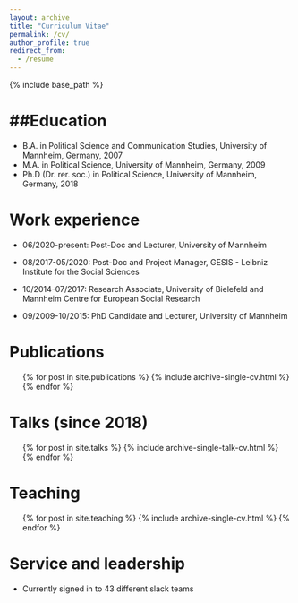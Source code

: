 ```yaml
---
layout: archive
title: "Curriculum Vitae"
permalink: /cv/
author_profile: true
redirect_from:
  - /resume
---
```


{% include base_path %}



##Education
======
* B.A. in Political Science and Communication Studies, University of Mannheim, Germany, 2007
* M.A. in Political Science, University of Mannheim, Germany, 2009
* Ph.D (Dr. rer. soc.) in Political Science, University of Mannheim, Germany, 2018

Work experience
======
* 06/2020-present: Post-Doc and Lecturer, University of Mannheim

* 08/2017-05/2020: Post-Doc and Project Manager, GESIS - Leibniz Institute for the Social Sciences

* 10/2014-07/2017: Research Associate, University of Bielefeld and Mannheim Centre for European Social Research

* 09/2009-10/2015: PhD Candidate and Lecturer, University of Mannheim

Publications
======
  <ul>{% for post in site.publications %}
    {% include archive-single-cv.html %}
  {% endfor %}</ul>

Talks (since 2018)
======
  <ul>{% for post in site.talks %}
    {% include archive-single-talk-cv.html %}
  {% endfor %}</ul>

Teaching
======
  <ul>{% for post in site.teaching %}
    {% include archive-single-cv.html %}
  {% endfor %}</ul>

Service and leadership
======
* Currently signed in to 43 different slack teams
